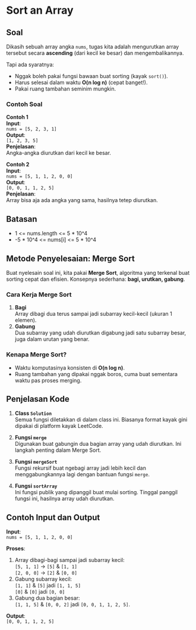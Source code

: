 # Sort an Array

## Soal

Dikasih sebuah array angka `nums`, tugas kita adalah mengurutkan array tersebut secara **ascending** (dari kecil ke besar) dan mengembalikannya.

Tapi ada syaratnya:
- Nggak boleh pakai fungsi bawaan buat sorting (kayak `sort()`).
- Harus selesai dalam waktu **O(n log n)** (cepat banget!).
- Pakai ruang tambahan seminim mungkin.

### Contoh Soal

**Contoh 1**  
**Input**:  
`nums = [5, 2, 3, 1]`  
**Output**:  
`[1, 2, 3, 5]`  
**Penjelasan**:  
Angka-angka diurutkan dari kecil ke besar.

**Contoh 2**  
**Input**:  
`nums = [5, 1, 1, 2, 0, 0]`  
**Output**:  
`[0, 0, 1, 1, 2, 5]`  
**Penjelasan**:  
Array bisa aja ada angka yang sama, hasilnya tetep diurutkan.

## Batasan
- 1 <= nums.length <= 5 * 10^4
- -5 * 10^4 <= nums[i] <= 5 * 10^4 

## Metode Penyelesaian: Merge Sort

Buat nyelesain soal ini, kita pakai **Merge Sort**, algoritma yang terkenal buat sorting cepat dan efisien. Konsepnya sederhana: **bagi, urutkan, gabung**.

### Cara Kerja Merge Sort

1. **Bagi**  
   Array dibagi dua terus sampai jadi subarray kecil-kecil (ukuran 1 elemen).
2. **Gabung**  
   Dua subarray yang udah diurutkan digabung jadi satu subarray besar, juga dalam urutan yang benar.

### Kenapa Merge Sort?

- Waktu komputasinya konsisten di **O(n log n)**.
- Ruang tambahan yang dipakai nggak boros, cuma buat sementara waktu pas proses merging.

## Penjelasan Kode

1. **Class `Solution`**  
   Semua fungsi diletakkan di dalam class ini. Biasanya format kayak gini dipakai di platform kayak LeetCode.

2. **Fungsi `merge`**  
   Digunakan buat gabungin dua bagian array yang udah diurutkan. Ini langkah penting dalam Merge Sort.

3. **Fungsi `mergeSort`**  
   Fungsi rekursif buat ngebagi array jadi lebih kecil dan menggabungkannya lagi dengan bantuan fungsi `merge`.

4. **Fungsi `sortArray`**  
   Ini fungsi publik yang dipanggil buat mulai sorting. Tinggal panggil fungsi ini, hasilnya array udah diurutkan.


## Contoh Input dan Output

**Input**:  
`nums = [5, 1, 1, 2, 0, 0]`

**Proses**:
1. Array dibagi-bagi sampai jadi subarray kecil:  
   `[5, 1, 1]` → `[5]` & `[1, 1]`  
   `[2, 0, 0]` → `[2]` & `[0, 0]`  
2. Gabung subarray kecil:  
   `[1, 1]` & `[5]` jadi `[1, 1, 5]`  
   `[0]` & `[0]` jadi `[0, 0]`  
3. Gabung dua bagian besar:  
   `[1, 1, 5]` & `[0, 0, 2]` jadi `[0, 0, 1, 1, 2, 5]`.

**Output**:  
`[0, 0, 1, 1, 2, 5]`
